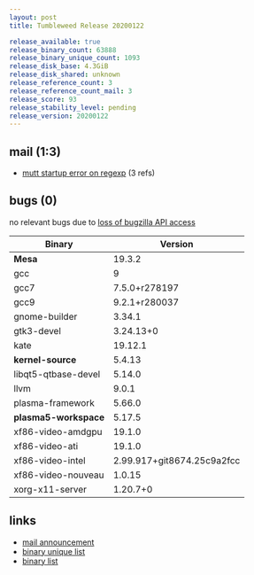 ```yaml
---
layout: post
title: Tumbleweed Release 20200122

release_available: true
release_binary_count: 63888
release_binary_unique_count: 1093
release_disk_base: 4.3GiB
release_disk_shared: unknown
release_reference_count: 3
release_reference_count_mail: 3
release_score: 93
release_stability_level: pending
release_version: 20200122
---
```


## mail (1:3)

- [mutt startup error on regexp](https://lists.opensuse.org/opensuse-factory/2020-01/msg00283.html) (3 refs)

## bugs (0)

<!--more-->

no relevant bugs due to [loss of bugzilla API access](https://bugzilla.opensuse.org/show_bug.cgi?id=1157722)

Binary | Version
--- | ---
**Mesa** | 19.3.2
gcc | 9
gcc7 | 7.5.0+r278197
gcc9 | 9.2.1+r280037
gnome-builder | 3.34.1
gtk3-devel | 3.24.13+0
kate | 19.12.1
**kernel-source** | 5.4.13
libqt5-qtbase-devel | 5.14.0
llvm | 9.0.1
plasma-framework | 5.66.0
**plasma5-workspace** | 5.17.5
xf86-video-amdgpu | 19.1.0
xf86-video-ati | 19.1.0
xf86-video-intel | 2.99.917+git8674.25c9a2fcc
xf86-video-nouveau | 1.0.15
xorg-x11-server | 1.20.7+0

## links

- [mail announcement](https://lists.opensuse.org/opensuse-factory/2020-01/msg00272.html)
- [binary unique list](http://download.opensuse.org/history/20200122/rpm.unique.list)
- [binary list](http://download.opensuse.org/history/20200122/rpm.list)
